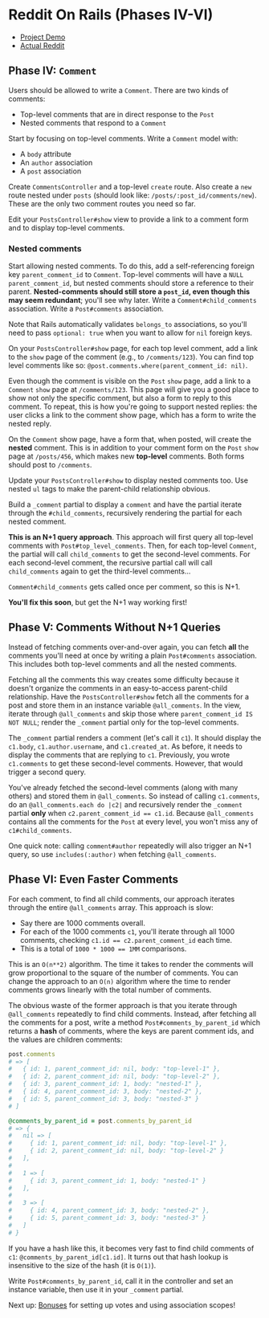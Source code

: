 # Reddit On Rails (Phases IV-VI)

* [Project Demo]
* [Actual Reddit]

[Project Demo]: https://aa-reddit-app.herokuapp.com/
[Actual Reddit]: https://www.reddit.com

## Phase IV: `Comment`

Users should be allowed to write a `Comment`. There are two kinds of comments:

* Top-level comments that are in direct response to the `Post`
* Nested comments that respond to a `Comment`

Start by focusing on top-level comments. Write a `Comment` model with:

* A `body` attribute
* An `author` association
* A `post` association

Create `CommentsController` and a top-level `create` route. Also create a `new`
route nested under `posts` (should look like: `/posts/:post_id/comments/new`).
These are the only two comment routes you need so far.

Edit your `PostsController#show` view to provide a link to a comment form and to
display top-level comments.

### Nested comments

Start allowing nested comments. To do this, add a self-referencing foreign
key `parent_comment_id` to `Comment`. Top-level comments will have a `NULL`
`parent_comment_id`, but nested comments should store a reference to their
parent. **Nested-comments should still store a `post_id`, even though this may
seem redundant**; you'll see why later. Write a `Comment#child_comments`
association. Write a `Post#comments` association.

Note that Rails automatically validates `belongs_to` associations, so
you'll need to pass `optional: true` when you want to allow for `nil` foreign
keys.

On your `PostsController#show` page, for each top level comment, add a link to
the `show` page of the comment (e.g., to `/comments/123`). You can find top
level comments like so: `@post.comments.where(parent_comment_id: nil)`.

Even though the comment is visible on the `Post` `show` page, add a link to a
`Comment` `show` page at `/comments/123`. This page will give you a good place
to show not only the specific comment, but also a form to reply to this comment.
To repeat, this is how you're going to support nested replies: the user clicks a
link to the comment show page, which has a form to write the nested reply.

On the `Comment` show page, have a form that, when posted, will create the
**nested** comment. This is in addition to your comment form on the `Post`
`show` page at `/posts/456`, which makes new **top-level** comments. Both forms
should post to `/comments`.

Update your `PostsController#show` to display nested comments too. Use nested
`ul` tags to make the parent-child relationship obvious.

Build a `_comment` partial to display a `comment` and have the partial
iterate through the `#child_comments`, recursively rendering the partial for
each nested comment.

**This is an N+1 query approach**. This approach will first query all top-level
comments with `Post#top_level_comments`. Then, for each top-level `Comment`, the
partial will call `child_comments` to get the second-level comments. For each
second-level comment, the recursive partial call will call `child_comments`
again to get the third-level comments...

`Comment#child_comments` gets called once per comment, so this is N+1.

**You'll fix this soon**, but get the N+1 way working first!

## Phase V: Comments Without N+1 Queries

Instead of fetching comments over-and-over again, you can fetch **all** the
comments you'll need at once by writing a plain `Post#comments` association.
This includes both top-level comments and all the nested comments.

Fetching all the comments this way creates some difficulty because it doesn't
organize the comments in an easy-to-access parent-child relationship. Have the
`PostsController#show` fetch all the comments for a post and store them in an
instance variable `@all_comments`. In the view, iterate through `@all_comments`
and skip those where `parent_comment_id IS NOT NULL`; render the `_comment`
partial only for the top-level comments.

The `_comment` partial renders a comment (let's call it `c1`). It should display
the `c1.body`, `c1.author.username`, and `c1.created_at`. As before, it needs
to display the comments that are replying to `c1`. Previously, you wrote
`c1.comments` to get these second-level comments. However, that would trigger a
second query.

You've already fetched the second-level comments (along with many others) and
stored them in `@all_comments`. So instead of calling `c1.comments`, do an
`@all_comments.each do |c2|` and recursively render the `_comment` partial
**only** when `c2.parent_comment_id == c1.id`. Because `@all_comments` contains
all the comments for the `Post` at every level, you won't miss any of
`c1#child_comments`.

One quick note: calling `comment#author` repeatedly will also trigger an N+1
query, so use `includes(:author)` when fetching `@all_comments`.

## Phase VI: Even Faster Comments

For each comment, to find all child comments, our approach iterates through the
entire `@all_comments` array. This approach is slow:

* Say there are 1000 comments overall.
* For each of the 1000 comments `c1`, you'll iterate through all 1000 comments,
  checking `c1.id == c2.parent_comment_id` each time.
* This is a total of `1000 * 1000 == 1MM` comparisons.

This is an `O(n**2)` algorithm. The time it takes to render the comments will
grow proportional to the square of the number of comments. You can change the
approach to an `O(n)` algorithm where the time to render comments grows linearly
with the total number of comments.

The obvious waste of the former approach is that you iterate through
`@all_comments` repeatedly to find child comments. Instead, after fetching all
the comments for a post, write a method `Post#comments_by_parent_id` which
returns a **hash** of comments, where the keys are parent comment ids, and the
values are children comments:

```ruby
post.comments
# => [
#   { id: 1, parent_comment_id: nil, body: "top-level-1" },
#   { id: 2, parent_comment_id: nil, body: "top-level-2" },
#   { id: 3, parent_comment_id: 1, body: "nested-1" },
#   { id: 4, parent_comment_id: 3, body: "nested-2" },
#   { id: 5, parent_comment_id: 3, body: "nested-3" }
# ]

@comments_by_parent_id = post.comments_by_parent_id
# => {
#   nil => [
#     { id: 1, parent_comment_id: nil, body: "top-level-1" },
#     { id: 2, parent_comment_id: nil, body: "top-level-2" }
#   ],
#
#   1 => [
#     { id: 3, parent_comment_id: 1, body: "nested-1" }
#   ],
#
#   3 => [
#     { id: 4, parent_comment_id: 3, body: "nested-2" },
#     { id: 5, parent_comment_id: 3, body: "nested-3" }
#   ]
# }
```

If you have a hash like this, it becomes very fast to find child comments of
`c1`: `@comments_by_parent_id[c1.id]`. It turns out that hash lookup is
insensitive to the size of the hash (it is `O(1)`).

Write `Post#comments_by_parent_id`, call it in the controller and set an
instance variable, then use it in your `_comment` partial.

Next up: [Bonuses](README-bonus.md) for setting up votes and using association scopes!
